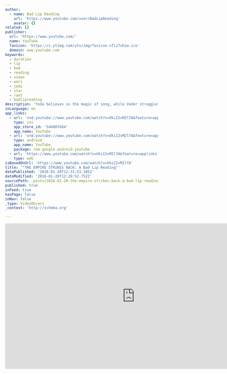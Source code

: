 ```yaml
---
author:
  - name: Bad Lip Reading
    url: 'https://www.youtube.com/user/BadLipReading'
    avatar: {}
related: []
publisher:
  url: 'https://www.youtube.com/'
  name: YouTube
  favicon: 'https://s.ytimg.com/yts/img/favicon-vflz7uhzw.ico'
  domain: www.youtube.com
keywords:
  - duration
  - lip
  - bad
  - reading
  - views
  - wars
  - jedi
  - star
  - rant
  - badlipreading
description: 'Yoda believes in the magic of song, while Vader struggles with technology. Bill Hader, Jack Black, and Maya Rudolph guest. Like on Facebook! http://www.facebook.com/badlipreading Follow on Twitter! http://twitter.com/badlipreading "STAR WARS: A Bad Lip Reading" http://bit.ly/1QNXdoj "RETURN OF THE JEDI: A Bad Lip Reading" http://bit.ly/1NylqKI'
inLanguage: en
app_links:
  - url: 'vnd.youtube://www.youtube.com/watch?v=UkiI2vM2lfA&feature=applinks'
    type: ios
    app_store_id: '544007664'
    app_name: YouTube
  - url: 'vnd.youtube://www.youtube.com/watch?v=UkiI2vM2lfA&feature=applinks'
    type: android
    app_name: YouTube
    package: com.google.android.youtube
  - url: 'https://www.youtube.com/watch?v=UkiI2vM2lfA&feature=applinks'
    type: web
isBasedOnUrl: 'https://www.youtube.com/watch?v=UkiI2vM2lfA'
title: '"THE EMPIRE STRIKES BACK: A Bad Lip Reading"'
datePublished: '2016-01-20T12:31:53.185Z'
dateModified: '2016-01-20T12:29:52.752Z'
sourcePath: _posts/2016-01-20-the-empire-strikes-back-a-bad-lip-reading.md
published: true
inFeed: true
hasPage: false
inNav: false
_type: VideoObject
_context: 'http://schema.org'

---
```

<iframe src="https://cdn.embedly.com/widgets/media.html?src=https%3A%2F%2Fwww.youtube.com%2Fembed%2FUkiI2vM2lfA%3Ffeature%3Doembed&amp;url=https%3A%2F%2Fwww.youtube.com%2Fwatch%3Fv%3DUkiI2vM2lfA&amp;image=https%3A%2F%2Fi.ytimg.com%2Fvi%2FUkiI2vM2lfA%2Fhqdefault.jpg&amp;key=b7d04c9b404c499eba89ee7072e1c4f7&amp;type=text%2Fhtml&amp;schema=youtube" width="854" height="480" scrolling="no" frameborder="0" allowfullscreen="allowfullscreen" style=""></iframe>